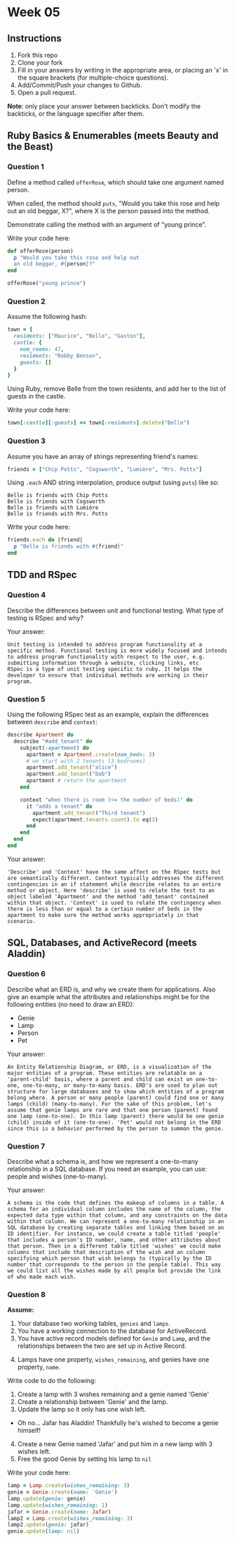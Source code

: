 # Week 05

## Instructions

1. Fork this repo
2. Clone your fork
3. Fill in your answers by writing in the appropriate area, or placing an 'x' in
the square brackets (for multiple-choice questions).
4. Add/Commit/Push your changes to Github.
5. Open a pull request.

**Note**: only place your answer between backticks. Don't modify the backticks,
or the language specifier after them.

## Ruby Basics & Enumerables (meets Beauty and the Beast)

### Question 1

Define a method called `offerRose`, which should take one argument named person.

When called, the method should `puts`, "Would you take this rose and help out
an old beggar, X?", where X is the person passed into the method.

Demonstrate calling the method with an argument of "young prince".

Write your code here:
```ruby
def offerRose(person)
  p "Would you take this rose and help out
  an old beggar, #{person}?"
end

offerRose("young prince")
```

### Question 2

Assume the following hash:

```ruby
town = {
  residents: ["Maurice", "Belle", "Gaston"],
  castle: {
    num_rooms: 47,
    residents: "Robby Benson",
    guests: []
  }
}
```

Using Ruby, remove Belle from the town residents, and
add her to the list of guests in the castle.

Write your code here:
```ruby
town[:castle][:guests] << town[:residents].delete("Belle")

```

### Question 3

Assume you have an array of strings representing friend's names:

```ruby
friends = ["Chip Potts", "Cogsworth", "Lumière", "Mrs. Potts"]
```

Using `.each` AND string interpolation, produce output (using `puts`) like so:

```
Belle is friends with Chip Potts
Belle is friends with Cogsworth
Belle is friends with Lumière
Belle is friends with Mrs. Potts
```

Write your code here:
```ruby
friends.each do |friend|
  p "Belle is friends with #{friend}"
end
```

## TDD and RSpec

### Question 4

Describe the differences between unit and functional testing. What type of testing is RSpec and why?

Your answer:
```text
Unit testing is intended to address program functionality at a specific method. Functional testing is more widely focused and intends to address program functionality with respect to the user, e.g. submitting information through a website, clicking links, etc
RSpec is a type of unit testing specific to ruby. It helps the developer to ensure that individual methods are working in their program.
```

### Question 5

Using the following RSpec test as an example, explain the differences between `describe` and `context`:

```ruby
describe Apartment do
  describe "#add_tenant" do
    subject(:apartment) do
      apartment = Apartment.create(num_beds: 3)
      # we start with 2 tenants (3 bedrooms)
      apartment.add_tenant("alice")
      apartment.add_tenant("bob")
      apartment # return the apartment
    end

    context "when there is room (<= the number of beds)" do
      it "adds a tenant" do
        apartment.add_tenant("Third tenant")
        expect(apartment.tenants.count).to eq(3)
      end
    end
  end
end
```

Your answer:
```text
'Describe' and 'Context' have the same affect on the RSpec tests but are semantically different. Context typically addresses the different contingencies in an if statement while describe relates to an entire method or object. Here 'describe' is used to relate the test to an object labeled 'Apartment' and the method 'add_tenant' contained within that object. 'Context' is used to relate the contingency when there is less than or equal to a certain number of beds in the apartment to make sure the method works appropriately in that scenario.
```

## SQL, Databases, and ActiveRecord (meets Aladdin)

### Question 6

Describe what an ERD is, and why we create them for applications. Also give an
example what the attributes and relationships might be for the following
entities (no need to draw an ERD):
<!-- Maybe clarify whether they're meant to give relationships between all four entities or... -->
* Genie
* Lamp
* Person
* Pet

Your answer:
```
An Entity Relationship Diagram, or ERD, is a visualization of the major entities of a program. These entities are relatable on a 'parent-child' basis, where a parent and child can exist on one-to-one, one-to-many, or many-to-many basis. ERD's are used to plan out structure for large databases and to show which entities of a program belong where. A person or many people (parent) could find one or many lamps (child) (many-to-many). For the sake of this problem, let's assume that genie lamps are rare and that one person (parent) found one lamp (one-to-one). In this lamp (parent) there would be one genie (child) inside of it (one-to-one). 'Pet' would not belong in the ERD since this is a behavior performed by the person to summon the genie.
```

### Question 7

Describe what a schema is, and how we represent a one-to-many relationship in a
SQL database. If you need an example, you can use: people and wishes
(one-to-many).

Your answer:
```
A schema is the code that defines the makeup of columns in a table. A schema for an individual column includes the name of the column, the expected data type within that column, and any constraints on the data within that column. We can represent a one-to-many relationship in an SQL database by creating separate tables and linking them based on an ID identifier. For instance, we could create a table titled 'people' that includes a person's ID number, name, and other attributes about that person. Then in a different table titled 'wishes' we could make columns that include that description of the wish and an column specifying which person that wish belongs to (typically by the ID number that corresponds to the person in the people table). This way we could list all the wishes made by all people but provide the link of who made each wish.
```

### Question 8

**Assume:**
1. Your database two working tables, `genies` and `lamps`.
2. You have a working connection to the database for ActiveRecord.
3. You have active record models defined for `Genie` and `Lamp`, and the
relationships between the two are set up in Active Record.
<!-- Do we want to specifiy what kind of relationship they have, in case some students aren't familiar with the mythology...? -->
4. Lamps have one property, `wishes_remaining`, and genies have one property, `name`.

Write code to do the following:

1. Create a lamp with 3 wishes remaining and a genie named 'Genie'
2. Create a relationship between 'Genie' and the lamp.
3. Update the lamp so it only has one wish left.
  * Oh no... Jafar has Aladdin! Thankfully he's wished to become a genie himself!
4. Create a new Genie named 'Jafar' and put him in a new lamp with 3 wishes left.
5. Free the good Genie by setting his lamp to `nil`


Write your code here:
```ruby
lamp = Lamp.create(wishes_remaining: 3)
genie = Genie.create(name: 'Genie')
lamp.update(genie: genie)
lamp.update(wishes_remaining: 1)
jafar = Genie.create(name: Jafar)
lamp2 = Lamp.create(wishes_remaining: 3)
lamp2.update(genie: jafar)
genie.update(lamp: nil)
```
